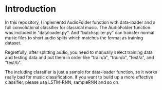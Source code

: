 # Introduction
In this repository, I inplementd AudioFolder function with data-loader and a full convolutional classifier for classical music. The AudioFolder function was included in "dataloader.py". And "batchspliter.py" can transfer normal music files to short audio splits which matches the format as training dataset.

Regretfully, after splitting audio, you need to manually select training data and testing data and put them in order like "train/a", "train/b", "test/a", and "test/b".

The including classifier is just a sample for data-loader function, so it works really bad for music classification. If you want to build up a more effective classifier, please use LSTM-RNN, sampleRNN and so on.

